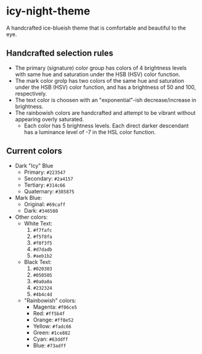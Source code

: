 # icy-night-theme
A handcrafted ice-blueish theme that is comfortable and beautiful to the eye.

## Handcrafted selection rules
+ The primary (signature) color group has colors of 4 brightness levels with same hue and saturation under the HSB (HSV) color function.
+ The mark color grolp has two colors of the same hue and saturation under the HSB (HSV) color function, and has a brightness of 50 and 100, respectively.
+ The text color is choosen with an "exponential"-ish decrease/increase in brightness.
+ The rainbowish colors are handcrafted and attempt to be vibrant without appearing overly saturated.
  + Each color has 5 brightness levels. Each direct darker descendant has a luminance level of -7 in the HSL color function.

## Current colors

+ Dark "Icy" Blue
  + Primary: `#223547`
  + Secondary: `#2a4157`
  + Tertiary: `#314c66`
  + Quaternary: `#385875`
+ Mark Blue:
  + Original: `#69caff`
  + Dark: `#346580`
+ Other colors:
  + White Text:
    1. `#f7fafc`
    2. `#f5f8fa`
    3. `#f0f3f5`
    4. `#d7dadb`
    5. `#aeb1b2`
  + Black Text:
    1. `#020303`
    2. `#050505`
    3. `#0a0a0a`
    4. `#232324`
    5. `#4b4c4d`
  + "Rainbowish" colors:
    + Magenta: `#f06ce5`
    + Red: `#ff5b4f`
    + Orange: `#ff8e52`
    + Yellow: `#fadc66`
    + Green: `#1ce882`
    + Cyan: `#63ddff`
    + Blue: `#73adff`
